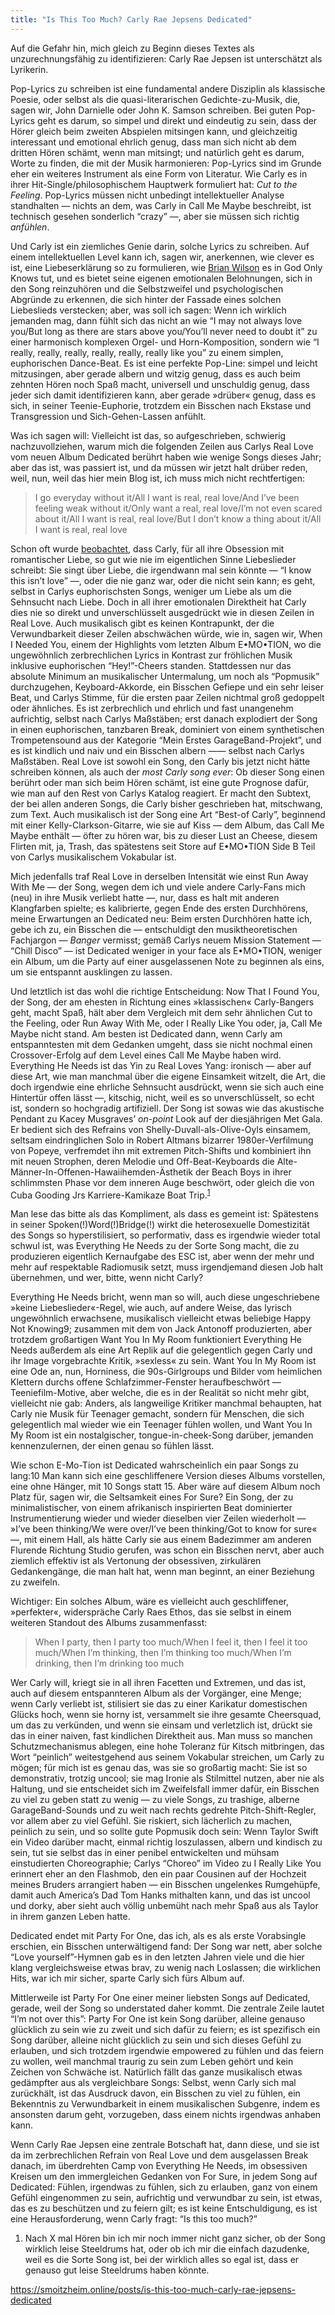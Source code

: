 ```yaml
---
title: "Is This Too Much? Carly Rae Jepsens Dedicated"
---
```


<div class="trix-content">Auf die Gefahr hin, mich gleich zu Beginn dieses Textes als unzurechnungsfähig zu identifizieren: Carly Rae Jepsen ist unterschätzt als Lyrikerin.

Pop-Lyrics zu schreiben ist eine fundamental andere Disziplin als klassische Poesie, oder selbst als die quasi-literarischen Gedichte-zu-Musik, die, sagen wir, John Darnielle oder John K. Samson schreiben. Bei guten Pop-Lyrics geht es darum, so simpel und direkt und eindeutig zu sein, dass der Hörer gleich beim zweiten Abspielen mitsingen kann, und gleichzeitig interessant und emotional ehrlich genug, dass man sich nicht ab dem dritten Hören schämt, wenn man mitsingt; und natürlich geht es darum, Worte zu finden, die mit der Musik harmonieren: Pop-Lyrics sind im Grunde eher ein weiteres Instrument als eine Form von Literatur. Wie Carly es in ihrer Hit-Single/philosophischem Hauptwerk formuliert hat: *Cut to the Feeling*. Pop-Lyrics müssen nicht unbedingt intellektueller Analyse standhalten — nichts an dem, was Carly in Call Me Maybe beschreibt, ist technisch gesehen sonderlich “crazy” —, aber sie müssen sich richtig *anfühlen*.

Und Carly ist ein ziemliches Genie darin, solche Lyrics zu schreiben. Auf einem intellektuellen Level kann ich, sagen wir, anerkennen, wie clever es ist, eine Liebeserklärung so zu formulieren, wie [Brian Wilson](https://smoitzheim.online/posts/zum-tod-von-brian-wilson) es in God Only Knows tut, und es bietet seine eigenen emotionalen Belohnungen, sich in den Song reinzuhören und die Selbstzweifel und psychologischen Abgründe zu erkennen, die sich hinter der Fassade eines solchen Liebeslieds verstecken; aber, was soll ich sagen: Wenn ich wirklich jemanden mag, dann fühlt sich das nicht an wie “I may not always love you/But long as there are stars above you/You’ll never need to doubt it” zu einer harmonisch komplexen Orgel- und Horn-Komposition, sondern wie “I really, really, really, really, really, really like you” zu einem simplen, euphorischen Dance-Beat. Es ist eine perfekte Pop-Line: simpel und leicht mitzusingen, aber gerade albern und witzig genug, dass es auch beim zehnten Hören noch Spaß macht, universell und unschuldig genug, dass jeder sich damit identifizieren kann, aber gerade »drüber« genug, dass es sich, in seiner Teenie-Euphorie, trotzdem ein Bisschen nach Ekstase und Transgression und Sich-Gehen-Lassen anfühlt.

Was ich sagen will: Vielleicht ist das, so aufgeschrieben, schwierig nachzuvollziehen, warum mich die folgenden Zeilen aus Carlys Real Love vom neuen Album Dedicated berührt haben wie wenige Songs dieses Jahr; aber das ist, was passiert ist, und da müssen wir jetzt halt drüber reden, weil, nun, weil das hier mein Blog ist, ich muss mich nicht rechtfertigen:

> I go everyday without it/All I want is real, real love/And I’ve been feeling weak without it/Only want a real, real love/I’m not even scared about it/All I want is real, real love/But I don’t know a thing about it/All I want is real, real love

Schon oft wurde [beobachtet](https://pitchfork.com/reviews/albums/22354-emotion-side-b/), dass Carly, für all ihre Obsession mit romantischer Liebe, so gut wie nie im eigentlichen Sinne Liebeslieder schreibt: Sie singt über Liebe, die irgendwann mal sein könnte — “I know this isn’t love” —, oder die nie ganz war, oder die nicht sein kann; es geht, selbst in Carlys euphorischsten Songs, weniger um Liebe als um die Sehnsucht nach Liebe. Doch in all ihrer emotionalen Direktheit hat Carly dies nie so direkt und unverschlüsselt ausgedrückt wie in diesen Zeilen in Real Love. Auch musikalisch gibt es keinen Kontrapunkt, der die Verwundbarkeit dieser Zeilen abschwächen würde, wie in, sagen wir, When I Needed You, einem der Highlights vom letzten Album E•MO•TION, wo die ungewöhnlich zerbrechlichen Lyrics in Kontrast zur fröhlichen Musik inklusive euphorischen “Hey!”-Cheers standen. Stattdessen nur das absolute Minimum an musikalischer Untermalung, um noch als “Popmusik” durchzugehen, Keyboard-Akkorde, ein Bisschen Gefiepe und ein sehr leiser Beat, und Carlys Stimme, für die ersten paar Zeilen nichtmal groß gedoppelt oder ähnliches. Es ist zerbrechlich und ehrlich und fast unangenehm aufrichtig, selbst nach Carlys Maßstäben; erst danach explodiert der Song in einen euphorischen, tanzbaren Break, dominiert von einem synthetischen Trompetensound aus der Kategorie “Mein Erstes GarageBand-Projekt”, und es ist kindlich und naiv und ein Bisschen albern —— selbst nach Carlys Maßstäben. Real Love ist sowohl ein Song, den Carly bis jetzt nicht hätte schreiben können, als auch der *most Carly song ever*: Ob dieser Song einen berührt oder man sich beim Hören schämt, ist eine gute Prognose dafür, wie man auf den Rest von Carlys Katalog reagiert. Er macht den Subtext, der bei allen anderen Songs, die Carly bisher geschrieben hat, mitschwang, zum Text. Auch musikalisch ist der Song eine Art “Best-of Carly”, beginnend mit einer Kelly-Clarkson-Gitarre, wie sie auf Kiss — dem Album, das Call Me Maybe enthält — öfter zu hören war, bis zu dieser Lust an Cheese, diesem Flirten mit, ja, Trash, das spätestens seit Store auf E•MO•TION Side B Teil von Carlys musikalischem Vokabular ist.

Mich jedenfalls traf Real Love in derselben Intensität wie einst Run Away With Me — der Song, wegen dem ich und viele andere Carly-Fans mich (neu) in ihre Musik verliebt hatte —, nur, dass es halt mit anderen Klangfarben spielte; es kalibrierte, gegen Ende des ersten Durchhörens, meine Erwartungen an Dedicated neu: Beim ersten Durchhören hatte ich, gebe ich zu, ein Bisschen die — entschuldigt den musiktheoretischen Fachjargon — *Banger* vermisst; gemäß Carlys neuem Mission Statement — “Chill Disco” — ist Dedicated weniger in your face als E•MO•TION, weniger ein Album, um die Party auf einer ausgelassenen Note zu beginnen als eins, um sie entspannt ausklingen zu lassen.

Und letztlich ist das wohl die richtige Entscheidung: Now That I Found You, der Song, der am ehesten in Richtung eines »klassischen« Carly-Bangers geht, macht Spaß, hält aber dem Vergleich mit dem sehr ähnlichen Cut to the Feeling, oder Run Away With Me, oder I Really Like You oder, ja, Call Me Maybe nicht stand. Am besten ist Dedicated dann, wenn Carly am entspanntesten mit dem Gedanken umgeht, dass sie nicht nochmal einen Crossover-Erfolg auf dem Level eines Call Me Maybe haben wird. Everything He Needs ist das Yin zu Real Loves Yang: ironisch — aber auf diese Art, wie man manchmal über die eigene Einsamkeit witzelt, die Art, die doch irgendwie eine ehrliche Sehnsucht ausdrückt, wenn sie sich auch eine Hintertür offen lässt —, kitschig, nicht, weil es so unverschlüsselt, so echt ist, sondern so hochgradig artifiziell. Der Song ist sowas wie das akustische Pendant zu Kacey Musgraves’ *on-point* Look auf der diesjährigen Met Gala. Er bedient sich des Refrains von Shelly-Duvall-als-Olive-Oyls einsamem, seltsam eindringlichen Solo in Robert Altmans bizarrer 1980er-Verfilmung von Popeye, verfremdet ihn mit extremen Pitch-Shifts und kombiniert ihn mit neuen Strophen, deren Melodie und Off-Beat-Keyboards die Alte-Männer-In-Offenen-Hawaiihemden-Ästhetik der Beach Boys in ihrer schlimmsten Phase vor dem inneren Auge beschwört, oder gleich die von Cuba Gooding Jrs Karriere-Kamikaze Boat Trip.<sup id="fnref:1">[1](#fn:1)</sup>

Man lese das bitte als das Kompliment, als dass es gemeint ist: Spätestens in seiner Spoken(!)Word(!)Bridge(!) wirkt die heterosexuelle Domestizität des Songs so hyperstilisiert, so performativ, dass es irgendwie wieder total schwul ist, was Everything He Needs zu der Sorte Song macht, die zu produzieren eigentlich Kernaufgabe des ESC ist, aber wenn der mehr und mehr auf respektable Radiomusik setzt, muss irgendjemand diesen Job halt übernehmen, und wer, bitte, wenn nicht Carly?

Everything He Needs bricht, wenn man so will, auch diese ungeschriebene »keine Liebeslieder«-Regel, wie auch, auf andere Weise, das lyrisch ungewöhnlich erwachsene, musikalisch vielleicht etwas beliebige Happy Not Knowing9; zusammen mit dem von Jack Antonoff produzierten, aber trotzdem großartigen Want You In My Room funktioniert Everything He Needs außerdem als eine Art Replik auf die gelegentlich gegen Carly und ihr Image vorgebrachte Kritik, »sexless« zu sein. Want You In My Room ist eine Ode an, nun, Horniness, die 90s-Girlgroups und Bilder vom heimlichen Klettern durchs offene Schlafzimmer-Fenster heraufbeschwört — Teeniefilm-Motive, aber welche, die es in der Realität so nicht mehr gibt, vielleicht nie gab: Anders, als langweilige Kritiker manchmal behaupten, hat Carly nie Musik für Teenager gemacht, sondern für Menschen, die sich gelegentlich mal wieder wie ein Teenager fühlen wollen, und Want You In My Room ist ein nostalgischer, tongue-in-cheek-Song darüber, jemanden kennenzulernen, der einen genau so fühlen lässt.

Wie schon E-Mo-Tion ist Dedicated wahrscheinlich ein paar Songs zu lang:10 Man kann sich eine geschliffenere Version dieses Albums vorstellen, eine ohne Hänger, mit 10 Songs statt 15. Aber wäre auf diesem Album noch Platz für, sagen wir, die Seltsamkeit eines For Sure? Ein Song, der zu minimalistischer, von einem afrikanisch inspirierten Beat dominierter Instrumentierung wieder und wieder dieselben vier Zeilen wiederholt — »I’ve been thinking/We were over/I’ve been thinking/Got to know for sure« —, mit einem Hall, als hätte Carly sie aus einem Badezimmer am anderen Flurende Richtung Studio gerufen, was schon ein Bisschen nervt, aber auch ziemlich effektiv ist als Vertonung der obsessiven, zirkulären Gedankengänge, die man halt hat, wenn man beginnt, an einer Beziehung zu zweifeln.

Wichtiger: Ein solches Album, wäre es vielleicht auch geschliffener, »perfekter«, widerspräche Carly Raes Ethos, das sie selbst in einem weiteren Standout des Albums zusammenfasst:

> When I party, then I party too much/When I feel it, then I feel it too much/When I’m thinking, then I’m thinking too much/When I’m drinking, then I’m drinking too much

Wer Carly will, kriegt sie in all ihren Facetten und Extremen, und das ist, auch auf diesem entspannteren Album als der Vorgänger, eine Menge; wenn Carly verliebt ist, stilisiert sie das zu einer Karikatur domestischen Glücks hoch, wenn sie horny ist, versammelt sie ihre gesamte Cheersquad, um das zu verkünden, und wenn sie einsam und verletzlich ist, drückt sie das in einer naiven, fast kindlichen Direktheit aus. Man muss so manchen Schutzmechanismus ablegen, eine hohe Toleranz für Kitsch mitbringen, das Wort “peinlich” weitestgehend aus seinem Vokabular streichen, um Carly zu mögen; für mich ist es genau das, was sie so großartig macht: Sie ist so demonstrativ, trotzig uncool; sie mag Ironie als Stilmittel nutzen, aber nie als Haltung, und sie entscheidet sich im Zweifelsfall immer dafür, ein Bisschen zu viel zu geben statt zu wenig — zu viele Songs, zu trashige, alberne GarageBand-Sounds und zu weit nach rechts gedrehte Pitch-Shift-Regler, vor allem aber zu viel Gefühl. Sie riskiert, sich lächerlich zu machen, peinlich zu sein, und so sollte gute Popmusik doch sein: Wenn Taylor Swift ein Video darüber macht, einmal richtig loszulassen, albern und kindisch zu sein, tut sie selbst das in einer penibel entwickelten und mühsam einstudierten Choreographie; Carlys “Choreo” im Video zu I Really Like You erinnert eher an den Flashmob, den ein paar Cousinen auf der Hochzeit meines Bruders arrangiert haben — ein Bisschen ungelenkes Rumgehüpfe, damit auch America’s Dad Tom Hanks mithalten kann, und das ist uncool und dorky, aber sieht auch völlig unbemüht nach mehr Spaß aus als Taylor in ihrem ganzen Leben hatte.

Dedicated endet mit Party For One, das ich, als es als erste Vorabsingle erschien, ein Bisschen unterwältigend fand: Der Song war nett, aber solche “Love yourself”-Hymnen gab es in den letzten Jahren viele und die hier klang vergleichsweise etwas brav, zu wenig nach Loslassen; die wirklichen Hits, war ich mir sicher, sparte Carly sich fürs Album auf.

Mittlerweile ist Party For One einer meiner liebsten Songs auf Dedicated, gerade, weil der Song so understated daher kommt. Die zentrale Zeile lautet “I’m not over this”: Party For One ist kein Song darüber, alleine genauso glücklich zu sein wie zu zweit und sich dafür zu feiern; es ist spezifisch ein Song darüber, alleine nicht glücklich zu sein und sich dieses Gefühl zu erlauben, und sich trotzdem irgendwie empowered zu fühlen und das feiern zu wollen, weil manchmal traurig zu sein zum Leben gehört und kein Zeichen von Schwäche ist. Natürlich fällt das ganze musikalisch etwas gedämpfter aus als vergleichbare Songs: Selbst, wenn Carly sich mal zurückhält, ist das Ausdruck davon, ein Bisschen zu viel zu fühlen, ein Bekenntnis zu Verwundbarkeit in einem musikalischen Subgenre, indem es ansonsten darum geht, vorzugeben, dass einem nichts irgendwas anhaben kann.

Wenn Carly Rae Jepsen eine zentrale Botschaft hat, dann diese, und sie ist da im zerbrechlichen Refrain von Real Love und dem ausgelassen Break danach, im überdrehten Camp von Everything He Needs, im obsessiven Kreisen um den immergleichen Gedanken von For Sure, in jedem Song auf Dedicated: Fühlen, irgendwas zu fühlen, sich zu erlauben, ganz von einem Gefühl eingenommen zu sein, aufrichtig und verwundbar zu sein, ist etwas, das es zu beschützen und zu feiern gilt; es ist keine Entschuldigung, es ist eine Herausforderung, wenn Carly fragt: “Is this too much?”

1. Nach X mal Hören bin ich mir noch immer nicht ganz sicher, ob der Song wirklich leise Steeldrums hat, oder ob ich mir die einfach dazudenke, weil es die Sorte Song ist, bei der wirklich alles so egal ist, dass er genauso gut leise Steeldrums haben könnte.

</div>

https://smoitzheim.online/posts/is-this-too-much-carly-rae-jepsens-dedicated